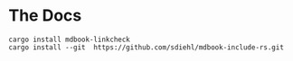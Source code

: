 # The Docs

```shell
cargo install mdbook-linkcheck
cargo install --git  https://github.com/sdiehl/mdbook-include-rs.git
```
